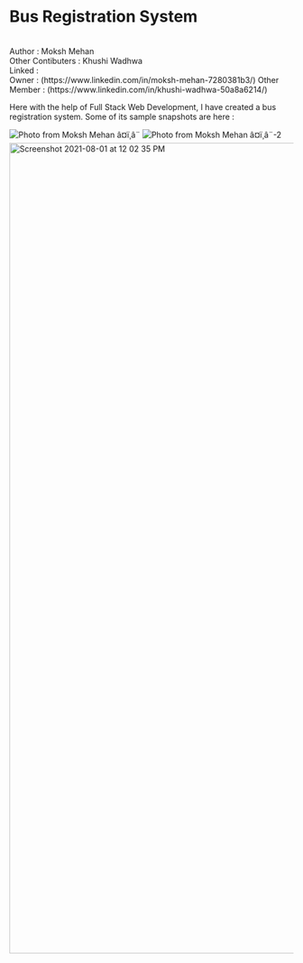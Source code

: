 # Bus Registration System
<br>
Author : Moksh Mehan
<br>
Other Contibuters : Khushi Wadhwa 
<br>
Linked :
<br>
Owner : (https://www.linkedin.com/in/moksh-mehan-7280381b3/)
Other Member : (https://www.linkedin.com/in/khushi-wadhwa-50a8a6214/)

Here with the help of Full Stack Web Development, I have created a bus registration system.
Some of its sample snapshots are here :

![Photo from Moksh Mehan â¤ï¸â¨](https://github.com/mehanmoksh/Bus-Registration-System/assets/84871803/c5eae090-0098-45f7-a7d6-6c43258d6505)
![Photo from Moksh Mehan â¤ï¸â¨-2](https://github.com/mehanmoksh/Bus-Registration-System/assets/84871803/bcd4725b-7f93-481e-a5b5-52101075473e)
<img width="1437" alt="Screenshot 2021-08-01 at 12 02 35 PM" src="https://github.com/mehanmoksh/Bus-Registration-System/assets/84871803/1582c466-44a9-4f4e-bc81-3ff8e49424e0">
